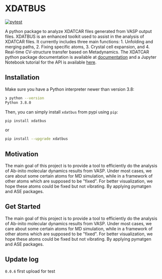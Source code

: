 # XDATBUS

[![pytest](https://github.com/olivecha/guitarsounds/actions/workflows/python-app.yml/badge.svg)](https://github.com/olivecha/guitarsounds/actions/workflows/python-app.yml) 

A python package to analyze XDATCAR files generated from VASP output files. XDATBUS is an enhanced toolkit used to assist in the analysis of XDATCAR files. It currently includes three main functions: 1. Unfolding and merging paths, 2. Fixing specific atoms, 3. Crystal cell expansion, and 4. Real-time CV-structure transfer based on Metadynamics. The XDATCAR python package documentation is available at [documentation](https://github.com/jcwang587/xdatbus) and a Jupyter Notebook tutorial for the API is available [here](https://github.com/jcwang587/xdatbus).



## Installation


Make sure you have a Python interpreter newer than version 3.8:


```bash
❯ python --version
Python 3.8.0
```

Then, you can simply install `xdatbus` from pypi using `pip`:


```bash
pip install xdatbus
```

or

```bash
pip install --upgrade xdatbus
```



## Motivation

The main goal of this project is to provide a tool to efficiently do the analysis of Ab-inito molecular dynamics results from VASP. Under most cases, we care about some certain atoms for MD simulation, while in a framework of other atoms which are supposed to be "fixed". For better visualization, we hope these atoms could be fixed but not vibrating. By applying pymatgen and ASE packages.



## Get Started

The main goal of this project is to provide a tool to efficiently do the analysis of Ab-inito molecular dynamics results from VASP. Under most cases, we care about some certain atoms for MD simulation, while in a framework of other atoms which are supposed to be "fixed". For better visualization, we hope these atoms could be fixed but not vibrating. By applying pymatgen and ASE packages.



## Update log
`0.0.6` first upload for test
